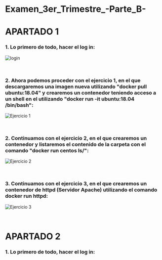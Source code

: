 # Examen_3er_Trimestre_-Parte_B-


# APARTADO 1


### 1. Lo primero de todo, hacer el log in:

![login](https://user-images.githubusercontent.com/91874635/173301170-1c8c9d9e-4844-4e64-902a-aaa11395e613.png)

<br>

### 2. Ahora podemos proceder con el ejercicio 1, en el que descargaremos una imagen nueva utilizando "docker pull ubuntu:18.04" y crearemos un contenedor teniendo acceso a un shell en el utilizando "docker run -it ubuntu:18.04 /bin/bash":

![Ejercicio 1](https://user-images.githubusercontent.com/91874635/173301804-4e76c38f-016a-48ea-b0fa-77120ccaa2be.PNG)

<br>

### 2. Continuamos con el ejercicio 2, en el que crearemos un contenedor y listaremos el contenido de la carpeta con el comando "docker run centos ls/":

![Ejercicio 2](https://user-images.githubusercontent.com/91874635/173305092-e006c096-b6a7-4bdf-b14b-9d7377efe3b0.PNG)

<br>

### 3. Continuamos con el ejercicio 3, en el que crearemos un contenedor de httpd (Servidor Apache) utilizando el comando docker run httpd:

![Ejercicio 3](https://user-images.githubusercontent.com/91874635/173305642-32746a0e-5f64-4836-9fd2-dc098e8b0b56.PNG)

<br>



# APARTADO 2



### 1. Lo primero de todo, hacer el log in:
